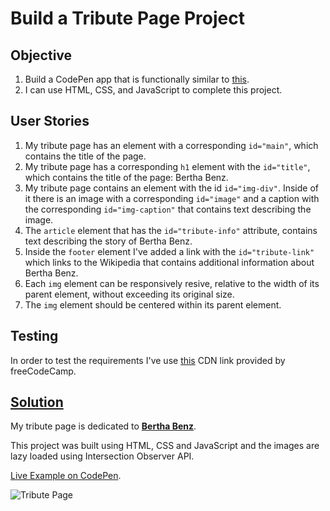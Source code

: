 # Build a Tribute Page Project

## Objective

1. Build a CodePen app that is functionally similar to [this](https://codepen.io/freeCodeCamp/full/zNqgVx).
2. I can use HTML, CSS, and JavaScript to complete this project.

## User Stories

1. My tribute page has an element with a corresponding `id="main"`, which contains the title of the page.
2. My tribute page has a corresponding `h1` element with the `id="title"`, which contains the title of the page: Bertha Benz.
3. My tribute page contains an element with the id `id="img-div"`. Inside of it there is an image with a corresponding `id="image"` and a caption with the corresponding `id="img-caption"` that contains text describing the image.
4. The `article` element that has the `id="tribute-info"` attribute, contains text describing the story of Bertha Benz.
5. Inside the `footer` element I've added a link with the `id="tribute-link"` which links to the Wikipedia that contains additional information about Bertha Benz.
6. Each `img` element can be responsively resive, relative to the width of its parent element, without exceeding its original size.
7. The `img` element should be centered within its parent element.

## Testing

In order to test the requirements I've use [this](https://cdn.freecodecamp.org/testable-projects-fcc/v1/bundle.js) CDN link provided by freeCodeCamp.

## [Solution](https://codepen.io/alexandracaulea/full/MWwgbEv)

My tribute page is dedicated to [**Bertha Benz**](https://en.wikipedia.org/wiki/Bertha_Benz).

This project was built using HTML, CSS and JavaScript and the images are lazy loaded using Intersection Observer API.

[Live Example on CodePen](https://codepen.io/alexandracaulea/full/MWwgbEv).

![Tribute Page](img/gif/tribute-page.gif)
